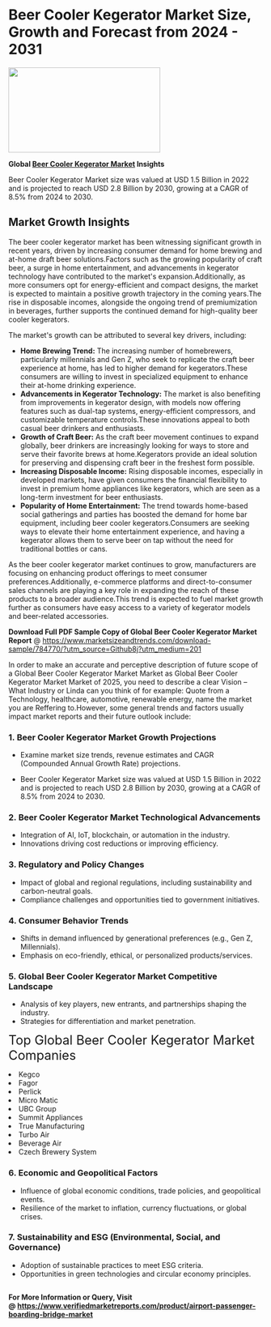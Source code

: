 <H1>Beer Cooler Kegerator Market Size, Growth and Forecast from 2024 - 2031</H1><img class="aligncenter size-medium wp-image-584254" src="https://thirdeyenews.in/wp-content/uploads/2024/09/Global-Market-Research-300x168.jpeg" alt="" width="300" height="168" /><p><strong>Global&nbsp;<a href="https://www.marketsizeandtrends.com/download-sample/784770/?utm_source=Github8j?utm_medium=201">Beer Cooler Kegerator Market</a> Insights</strong></p><p>Beer Cooler Kegerator Market size was valued at USD 1.5 Billion in 2022 and is projected to reach USD 2.8 Billion by 2030, growing at a CAGR of 8.5% from 2024 to 2030.</p><p><h2>Market Growth Insights</h2> <p>The beer cooler kegerator market has been witnessing significant growth in recent years, driven by increasing consumer demand for home brewing and at-home draft beer solutions.Factors such as the growing popularity of craft beer, a surge in home entertainment, and advancements in kegerator technology have contributed to the market's expansion.Additionally, as more consumers opt for energy-efficient and compact designs, the market is expected to maintain a positive growth trajectory in the coming years.The rise in disposable incomes, alongside the ongoing trend of premiumization in beverages, further supports the continued demand for high-quality beer cooler kegerators.</p> <p>The market's growth can be attributed to several key drivers, including:</p> <ul> <li><strong>Home Brewing Trend:</strong> The increasing number of homebrewers, particularly millennials and Gen Z, who seek to replicate the craft beer experience at home, has led to higher demand for kegerators.These consumers are willing to invest in specialized equipment to enhance their at-home drinking experience.</li> <li><strong>Advancements in Kegerator Technology:</strong> The market is also benefiting from improvements in kegerator design, with models now offering features such as dual-tap systems, energy-efficient compressors, and customizable temperature controls.These innovations appeal to both casual beer drinkers and enthusiasts.</li> <li><strong>Growth of Craft Beer:</strong> As the craft beer movement continues to expand globally, beer drinkers are increasingly looking for ways to store and serve their favorite brews at home.Kegerators provide an ideal solution for preserving and dispensing craft beer in the freshest form possible.</li> <li><strong>Increasing Disposable Income:</strong> Rising disposable incomes, especially in developed markets, have given consumers the financial flexibility to invest in premium home appliances like kegerators, which are seen as a long-term investment for beer enthusiasts.</li> <li><strong>Popularity of Home Entertainment:</strong> The trend towards home-based social gatherings and parties has boosted the demand for home bar equipment, including beer cooler kegerators.Consumers are seeking ways to elevate their home entertainment experience, and having a kegerator allows them to serve beer on tap without the need for traditional bottles or cans.</li> </ul> <p>As the beer cooler kegerator market continues to grow, manufacturers are focusing on enhancing product offerings to meet consumer preferences.Additionally, e-commerce platforms and direct-to-consumer sales channels are playing a key role in expanding the reach of these products to a broader audience.This trend is expected to fuel market growth further as consumers have easy access to a variety of kegerator models and beer-related accessories.</p> <p><span class=""><strong>Download Full PDF Sample Copy of Global Beer Cooler Kegerator Market Report</strong> @ <a href="https://www.marketsizeandtrends.com/download-sample/784770/?utm_source=Github8j?utm_medium=201" target="_blank">https://www.marketsizeandtrends.com/download-sample/784770/?utm_source=Github8j?utm_medium=201</a></span></p><p>In order to make an accurate and perceptive description of future scope of a Global&nbsp;Beer Cooler Kegerator Market Market as Global&nbsp;Beer Cooler Kegerator Market Market of 2025, you need to describe a clear Vision &ndash; What Industry or Linda can you think of for example: Quote from a Technology, healthcare, automotive, renewable energy, name the market you are Reffering to.However, some general trends and factors usually impact market reports and their future outlook include:</p><h3>1.&nbsp;<strong>Beer Cooler Kegerator Market Growth Projections</strong></h3><ul><li>Examine market size trends, revenue estimates and CAGR (Compounded Annual Growth Rate) projections.</li><li><p>Beer Cooler Kegerator Market size was valued at USD 1.5 Billion in 2022 and is projected to reach USD 2.8 Billion by 2030, growing at a CAGR of 8.5% from 2024 to 2030.</p></li></ul><h3>2.&nbsp;<strong>Beer Cooler Kegerator Market Technological Advancements</strong></h3><ul><li>Integration of AI, IoT, blockchain, or automation in the industry.</li><li>Innovations driving cost reductions or improving efficiency.</li></ul><h3>3.&nbsp;<strong>Regulatory and Policy Changes</strong></h3><ul><li>Impact of global and regional regulations, including sustainability and carbon-neutral goals.</li><li>Compliance challenges and opportunities tied to government initiatives.</li></ul><h3>4.&nbsp;<strong>Consumer Behavior Trends</strong></h3><ul><li>Shifts in demand influenced by generational preferences (e.g., Gen Z, Millennials).</li><li>Emphasis on eco-friendly, ethical, or personalized products/services.</li></ul><h3>5.&nbsp;<strong>Global Beer Cooler Kegerator Market Competitive Landscape</strong></h3><ul><li>Analysis of key players, new entrants, and partnerships shaping the industry.</li><li>Strategies for differentiation and market penetration.</li></ul><p data-pm-slice="1 1 []"><span style="color: inherit; font-family: inherit; font-size: 25px;">Top Global Beer Cooler Kegerator Market Companies</span></p><div class="" data-test-id=""><p><li>Kegco</li><li> Fagor</li><li> Perlick</li><li> Micro Matic</li><li> UBC Group</li><li> Summit Appliances</li><li> True Manufacturing</li><li> Turbo Air</li><li> Beverage Air</li><li> Czech Brewery System</li></p></div><h3>6.&nbsp;<strong>Economic and Geopolitical Factors</strong></h3><ul><li>Influence of global economic conditions, trade policies, and geopolitical events.</li><li>Resilience of the market to inflation, currency fluctuations, or global crises.</li></ul><h3>7.&nbsp;<strong>Sustainability and ESG (Environmental, Social, and Governance)</strong></h3><ul><li>Adoption of sustainable practices to meet ESG criteria.</li><li>Opportunities in green technologies and circular economy principles.</li></ul><h2><strong style="font-size: 14px;">For More Information or Query, Visit @&nbsp;</strong><a style="background-color: #ffffff; font-size: 14px;" href="https://www.marketsizeandtrends.com/report/beer-cooler-kegerator-market/" target="_blank">https://www.verifiedmarketreports.com/product/airport-passenger-boarding-bridge-market</a></h2>